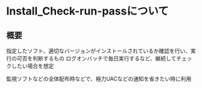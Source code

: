 # Install_Check-run-passについて
## 概要
指定したソフト、適切なバージョンがインストールされているか確認を行い、実行の可否を判断するもの
ログオンバッチで毎日実行するなど、継続してチェックしたい場合を想定


監視ソフトなどの全体配布時などで、極力UACなどの通知を省きたい時に利用
